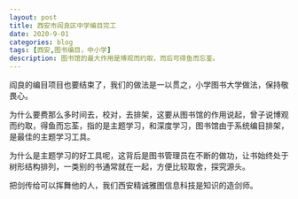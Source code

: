 ```yaml
---
layout: post
title: 西安市阎良区中学编目完工
date: 2020-9-01
categories: blog
tags: [西安,图书编目，中小学]
description: 图书馆的最大作用是博观而约取，而后可得鱼而忘荃。
---
```


阎良的编目项目也要结束了，我们的做法是一以贯之，小学图书大学做法，保持敬畏心。

为什么要费那么多时间去，校对，去排架，这要从图书馆的作用说起，曾子说博观而约取，得鱼而忘荃，指的是主题学习，和深度学习，图书馆由于系统编目排架，是最佳的主题学习工具。

为什么是主题学习的好工具呢，这背后是图书管理员在不断的做功，让书始终处于树形结构排列，一类别的书通常就在一起，方便比较取舍，探究源头。

把剑传给可以挥舞他的人，我们西安精诚雅图信息科技是知识的造剑师。



